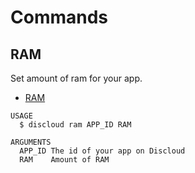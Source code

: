 # Commands

## RAM

Set amount of ram for your app.

- [RAM](#ram)

```sh-session
USAGE
  $ discloud ram APP_ID RAM

ARGUMENTS
  APP_ID The id of your app on Discloud
  RAM    Amount of RAM
```
